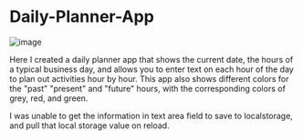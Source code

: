 # Daily-Planner-App

![image](https://user-images.githubusercontent.com/104117927/183560310-db9fb1ce-00d6-4d0e-b793-e5c3a8f57b36.png)

Here I created a daily planner app that shows the current date, the hours of a typical business day, and allows you to enter text on each hour of the day to plan out activities hour by
hour. This app also shows different colors for the "past" "present" and "future" hours, with the corresponding colors of grey, red, and green.

I was unable to get the information in text area field to save to localstorage, and pull that local storage value on reload.
